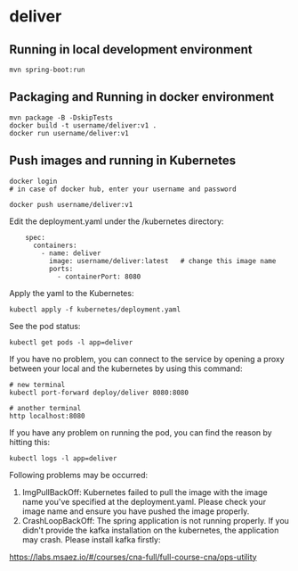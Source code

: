 # deliver

## Running in local development environment

```
mvn spring-boot:run
```

## Packaging and Running in docker environment

```
mvn package -B -DskipTests
docker build -t username/deliver:v1 .
docker run username/deliver:v1
```

## Push images and running in Kubernetes

```
docker login 
# in case of docker hub, enter your username and password

docker push username/deliver:v1
```

Edit the deployment.yaml under the /kubernetes directory:
```
    spec:
      containers:
        - name: deliver
          image: username/deliver:latest   # change this image name
          ports:
            - containerPort: 8080

```

Apply the yaml to the Kubernetes:
```
kubectl apply -f kubernetes/deployment.yaml
```

See the pod status:
```
kubectl get pods -l app=deliver
```

If you have no problem, you can connect to the service by opening a proxy between your local and the kubernetes by using this command:
```
# new terminal
kubectl port-forward deploy/deliver 8080:8080

# another terminal
http localhost:8080
```

If you have any problem on running the pod, you can find the reason by hitting this:
```
kubectl logs -l app=deliver
```

Following problems may be occurred:

1. ImgPullBackOff:  Kubernetes failed to pull the image with the image name you've specified at the deployment.yaml. Please check your image name and ensure you have pushed the image properly.
1. CrashLoopBackOff: The spring application is not running properly. If you didn't provide the kafka installation on the kubernetes, the application may crash. Please install kafka firstly:

https://labs.msaez.io/#/courses/cna-full/full-course-cna/ops-utility

